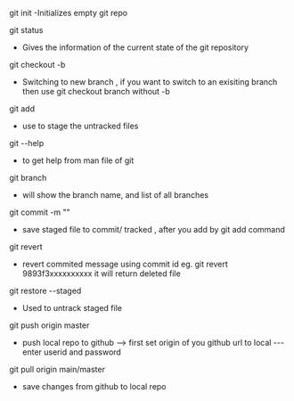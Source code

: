 git init
-Initializes empty git repo

git status
- Gives the information of the current state of the git repository

git checkout -b <branch name>
- Switching to new branch , if you want to switch to an exisiting branch
then use git checkout branch without -b

git add <filename>
- use to stage the untracked files

git --help 
- to get help from man file of git

git branch 
- will show the branch name, and list of all branches

git commit -m "<your message>"
- save staged file to commit/ tracked , after you add by git add command

git revert 
- revert commited message using commit id eg. git revert 9893f3xxxxxxxxxx it will return deleted file

git restore --staged <filename>
- Used to untrack staged file

git push origin master
- push local repo to github --> first set origin of you github url to local --- enter userid and password
 
git pull origin main/master
- save changes from github to local repo



